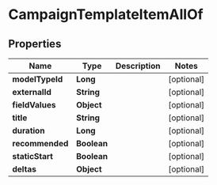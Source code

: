 

# CampaignTemplateItemAllOf


## Properties

| Name | Type | Description | Notes |
|------------ | ------------- | ------------- | -------------|
|**modelTypeId** | **Long** |  |  [optional] |
|**externalId** | **String** |  |  [optional] |
|**fieldValues** | **Object** |  |  [optional] |
|**title** | **String** |  |  [optional] |
|**duration** | **Long** |  |  [optional] |
|**recommended** | **Boolean** |  |  [optional] |
|**staticStart** | **Boolean** |  |  [optional] |
|**deltas** | **Object** |  |  [optional] |



